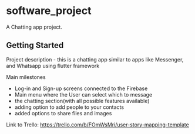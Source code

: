 # software_project

A Chatting app project.

## Getting Started

Project description - this is a chatting app similar to apps like Messenger, and Whatsapp using flutter framework


Main milestones
- Log-in and Sign-up screens connected to the Firebase
- Main menu where the User can select which to message
- the chatting section(with all possible features available)
- adding option to add people to your contacts
- added options to share files and images


Link to Trello:
https://trello.com/b/FOmWsMri/user-story-mapping-template
